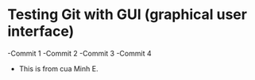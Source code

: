 # Testing Git with GUI (graphical user interface)

-Commit 1
-Commit 2
-Commit 3
-Commit 4 

- This is from cua Minh E.